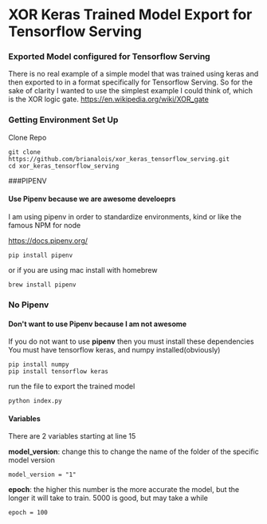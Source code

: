 # XOR Keras Trained Model Export for Tensorflow Serving
### Exported Model configured for Tensorflow Serving

There is no real example of a simple model that was trained using 
keras and then exported to in a format specifically for 
Tensorflow Serving. So for the sake of clarity I wanted to use the simplest 
example I could think of, which is the XOR logic gate. https://en.wikipedia.org/wiki/XOR_gate




### Getting Environment Set Up
Clone Repo
```angular2html
git clone https://github.com/brianalois/xor_keras_tensorflow_serving.git
cd xor_keras_tensorflow_serving
```

###PIPENV
#### Use Pipenv because we are awesome develoeprs
I am using pipenv in order to standardize environments, kind or like the famous NPM for node

https://docs.pipenv.org/
```angular2html
pip install pipenv
```
or if you are using mac install with homebrew
```angular2html
brew install pipenv
```
### No Pipenv
#### Don't want to use Pipenv because I am not awesome
If you do not want to use **pipenv** then you must install these dependencies
You must have tensorflow keras, and numpy installed(obviously)
```angular2html
pip install numpy
pip install tensorflow keras
```

run the file to export the trained model
```angular2html
python index.py
```
#### Variables

There are 2 variables starting at line 15

**model_version**: change this to change the 
name of the folder of the specific model version
```angular2html
model_version = "1"
```
**epoch**: the higher this number is the more accurate the model, but the longer it will take to train. 5000 is good, but may take a while
```angular2html
epoch = 100
```

